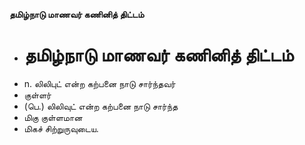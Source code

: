 **தமிழ்நாடு மாணவர் கணினித் திட்டம்**
- # தமிழ்நாடு மாணவர் கணினித் திட்டம்
- n. லிலிபுட் என்ற கற்பனை நாடு சார்ந்தவர்
- குள்ளர்
- (பெ.) லிலிவுட் என்ற கற்பனை நாடு சார்ந்த
- மிகு குள்ளமான
- மிகச் சிற்றுருவுடைய.

